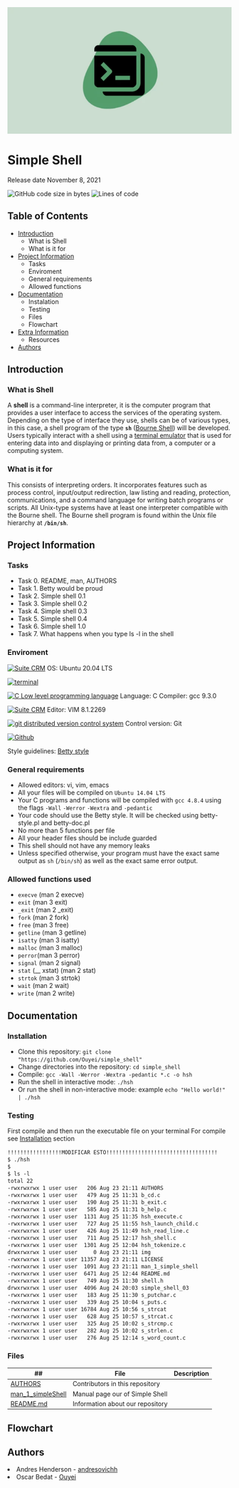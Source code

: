 ![image](img/simple_shell_header.png)
<h1>Simple Shell</h1>
Release date November 8, 2021

![GitHub code size in bytes](https://img.shields.io/github/languages/code-size/Ouyei/simple_shell)
![Lines of code](https://img.shields.io/tokei/lines/github/Ouyei/simple_shell)


## Table of Contents
* [Introduction](#Introduction)
  * What is Shell
  * What is it for
* [Project Information](#Project-Information)
    * Tasks
    * Enviroment
    * General requirements
    * Allowed functions
* [Documentation](#Documentation)
    * Instalation
    * Testing
    * Files
    * Flowchart
* [Extra Information](#Extra-Information)
    * Resources
* [Authors](#Authors)

## Introduction

### What is Shell
A **shell** is a command-line interpreter, it is the computer program that provides a user interface to access the services of the operating system. Depending on the type of interface they use, shells can be of various types, in this case, a shell program of the type **`sh`** ([Bourne Shell](https://en.wikipedia.org/wiki/Bourne_shell)) will be developed. Users typically interact with a shell using a [terminal emulator](https://en.wikipedia.org/wiki/Terminal_emulator) that is used for entering data into and displaying or printing data from, a computer or a computing system.

### What is it for
This consists of interpreting orders. It incorporates features such as process control, input/output redirection, law listing and reading, protection, communications, and a command language for writing batch programs or scripts. All Unix-type systems have at least one interpreter compatible with the Bourne shell. The Bourne shell program is found within the Unix file hierarchy at **`/bin/sh`**.

## Project Information

### Tasks

* Task 0. README, man, AUTHORS
* Task 1. Betty would be proud
* Task 2. Simple shell 0.1
* Task 3. Simple shell 0.2
* Task 4. Simple shell 0.3
* Task 5. Simple shell 0.4
* Task 6. Simple shell 1.0
* Task 7. What happens when you type ls -l in the shell

### Enviroment

<!-- ubuntu -->
<a href="https://ubuntu.com/" target="_blank"> <img height="" src="https://img.shields.io/static/v1?label=&message=Ubuntu&color=E95420&logo=Ubuntu&logoColor=E95420&labelColor=2F333A" alt="Suite CRM"></a> OS: Ubuntu 20.04 LTS
<!-- bash -->
<a href="https://www.gnu.org/software/bash/" target="_blank"> <img height="" src="https://img.shields.io/static/v1?label=&message=GNU%20Bash&color=4EAA25&logo=GNU%20Bash&logoColor=4EAA25&labelColor=2F333A" alt="terminal"></a>
<!-- c -->	
<a href="https://www.cprogramming.com/" target="_blank"><img src="https://img.shields.io/static/v1?label=&message=C%20Language&color=5C6BC0&logo=c&logoColor=A8B9CC&labelColor=2F333A" alt="C Low level programming language"></a> Language: C
Compiler: gcc 9.3.0
<!-- vim -->
<a href="https://www.vim.org/" target="_blank"> <img height="" src="https://img.shields.io/static/v1?label=&message=Vim&color=019733&logo=Vim&logoColor=019733&labelColor=2F333A" alt="Suite CRM"></a> Editor: VIM 8.1.2269
<!-- git -->
<a href="https://git-scm.com/" target="_blank"> <img height="" src="https://img.shields.io/static/v1?label=&message=Git&color=F05032&logo=Git&logoColor=F05032&labelColor=2F333A" alt="git distributed version control system"></a> Control version: Git
<!-- github -->
<a href="https://github.com" target="_blank"> <img height="" src="https://img.shields.io/static/v1?label=&message=GitHub&color=181717&logo=GitHub&logoColor=f2f2f2&labelColor=2F333A" alt="Github"></a>

Style guidelines: [Betty style](https://github.com/holbertonschool/Betty/wiki)

### General requirements
 * Allowed editors: vi, vim, emacs
 * All your files will be compiled on `Ubuntu 14.04 LTS`
 * Your C programs and functions will be compiled with `gcc 4.8.4` using the flags `-Wall` `-Werror` `-Wextra` and `-pedantic`
 * Your code should use the Betty style. It will be checked using betty-style.pl and betty-doc.pl
 * No more than 5 functions per file
 * All your header files should be include guarded
 * This shell should not have any memory leaks
 * Unless specified otherwise, your program must have the exact same output as `sh` (`/bin/sh`) as well as the exact same error output.

### Allowed functions used 

* `execve` (man 2 execve)
* `exit` (man 3 exit)
* `_exit` (man 2 _exit)
* `fork` (man 2 fork)
* `free` (man 3 free)
* `getline` (man 3 getline)
* `isatty` (man 3 isatty)
* `malloc` (man 3 malloc)
* `perror`(man 3 perror)
* `signal` (man 2 signal)
* `stat` (__ xstat) (man 2 stat)
* `strtok` (man 3 strtok)
* `wait` (man 2 wait)
* `write` (man 2 write)

## Documentation

### Installation

- Clone this repository: `git clone "https://github.com/Ouyei/simple_shell"`
- Change directories into the repository: `cd simple_shell`
- Compile: `gcc -Wall -Werror -Wextra -pedantic *.c -o hsh`
- Run the shell in interactive mode: `./hsh`
- Or run the shell in non-interactive mode: example `echo "Hello world!" | ./hsh`

### Testing

First compile and then run the executable file on your terminal
For compile see [Installation](#installation) section

```
!!!!!!!!!!!!!!!!!MODIFICAR ESTO!!!!!!!!!!!!!!!!!!!!!!!!!!!!!!!!!!!
$ ./hsh
$
$ ls -l
total 22
-rwxrwxrwx 1 user user   206 Aug 23 21:11 AUTHORS
-rwxrwxrwx 1 user user   479 Aug 25 11:31 b_cd.c
-rwxrwxrwx 1 user user   190 Aug 25 11:31 b_exit.c
-rwxrwxrwx 1 user user   585 Aug 25 11:31 b_help.c
-rwxrwxrwx 1 user user  1131 Aug 25 11:35 hsh_execute.c
-rwxrwxrwx 1 user user   727 Aug 25 11:55 hsh_launch_child.c
-rwxrwxrwx 1 user user   426 Aug 25 11:49 hsh_read_line.c
-rwxrwxrwx 1 user user   711 Aug 25 12:17 hsh_shell.c
-rwxrwxrwx 1 user user  1301 Aug 25 12:04 hsh_tokenize.c
drwxrwxrwx 1 user user     0 Aug 23 21:11 img
-rwxrwxrwx 1 user user 11357 Aug 23 21:11 LICENSE
-rwxrwxrwx 1 user user  1091 Aug 23 21:11 man_1_simple_shell
-rwxrwxrwx 1 user user  6471 Aug 25 12:44 README.md
-rwxrwxrwx 1 user user   749 Aug 25 11:30 shell.h
drwxrwxrwx 1 user user  4096 Aug 24 20:03 simple_shell_03
-rwxrwxrwx 1 user user   183 Aug 25 11:30 s_putchar.c
-rwxrwxrwx 1 user user   339 Aug 25 10:04 s_puts.c
-rwxrwxrwx 1 user user 16784 Aug 25 10:56 s_strcat
-rwxrwxrwx 1 user user   628 Aug 25 10:57 s_strcat.c
-rwxrwxrwx 1 user user   325 Aug 25 10:02 s_strcmp.c
-rwxrwxrwx 1 user user   282 Aug 25 10:02 s_strlen.c
-rwxrwxrwx 1 user user   276 Aug 25 12:14 s_word_count.c
```
### Files

##|File|Description
---|---|---
|[AUTHORS](https://github.com/Ouyei/simple_shell/blob/master/AUTHORS)|Contributors in this repository|
|[man_1_simpleShell](https://github.com/Ouyei/simple_shell/blob/master/man_1_simple_shell )|Manual page our of Simple Shell|
|[README.md](https://github.com/Ouyei/simple_shell/blob/master/README.md)|Information about our repository|


## Flowchart

## Authors

<li> Andres Henderson - <a href="https://github.com/andresovichh">andresovichh</a></li>
<li> Oscar Bedat - <a href="https://github.com/Ouyei">Ouyei</a></li>

